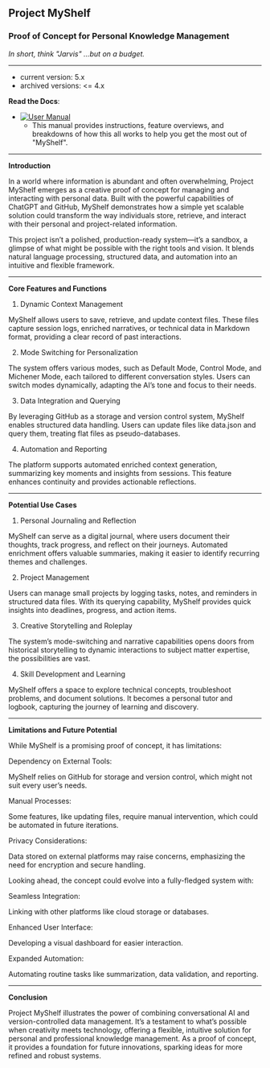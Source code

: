 ## Project MyShelf

### Proof of Concept for Personal Knowledge Management

_In short, think "Jarvis" ...but on a budget._

---

* current version: 5.x
* archived versions: <= 4.x

**Read the Docs**:
   - [![User Manual](https://img.shields.io/badge/user%20manual-8A2BE2)](v5/docs/README.md)
     - This manual provides instructions, feature overviews, and breakdowns of how this all works to help you get the most out of "MyShelf".
    
---

**Introduction**

In a world where information is abundant and often overwhelming, Project MyShelf emerges as a creative proof of concept for managing and interacting with personal data. Built with the powerful capabilities of ChatGPT and GitHub, MyShelf demonstrates how a simple yet scalable solution could transform the way individuals store, retrieve, and interact with their personal and project-related information.

This project isn’t a polished, production-ready system—it’s a sandbox, a glimpse of what might be possible with the right tools and vision. It blends natural language processing, structured data, and automation into an intuitive and flexible framework.


---

**Core Features and Functions**

1. Dynamic Context Management
   
MyShelf allows users to save, retrieve, and update context files. These files capture session logs, enriched narratives, or technical data in Markdown format, providing a clear record of past interactions.


2. Mode Switching for Personalization

The system offers various modes, such as Default Mode, Control Mode, and Michener Mode, each tailored to different conversation styles. Users can switch modes dynamically, adapting the AI’s tone and focus to their needs.


3. Data Integration and Querying
   
By leveraging GitHub as a storage and version control system, MyShelf enables structured data handling. Users can update files like data.json and query them, treating flat files as pseudo-databases.


4. Automation and Reporting
   
The platform supports automated enriched context generation, summarizing key moments and insights from sessions. This feature enhances continuity and provides actionable reflections.

---

**Potential Use Cases**

1. Personal Journaling and Reflection
   
MyShelf can serve as a digital journal, where users document their thoughts, track progress, and reflect on their journeys. Automated enrichment offers valuable summaries, making it easier to identify recurring themes and challenges.


2. Project Management
   
Users can manage small projects by logging tasks, notes, and reminders in structured data files. With its querying capability, MyShelf provides quick insights into deadlines, progress, and action items.


3. Creative Storytelling and Roleplay
   
The system’s mode-switching and narrative capabilities opens doors from historical storytelling to dynamic interactions to subject matter expertise, the possibilities are vast.


4. Skill Development and Learning
   
MyShelf offers a space to explore technical concepts, troubleshoot problems, and document solutions. It becomes a personal tutor and logbook, capturing the journey of learning and discovery.

---

**Limitations and Future Potential**

While MyShelf is a promising proof of concept, it has limitations:

Dependency on External Tools: 

MyShelf relies on GitHub for storage and version control, which might not suit every user’s needs.

Manual Processes: 

Some features, like updating files, require manual intervention, which could be automated in future iterations.

Privacy Considerations: 

Data stored on external platforms may raise concerns, emphasizing the need for encryption and secure handling.


Looking ahead, the concept could evolve into a fully-fledged system with:

Seamless Integration: 

Linking with other platforms like cloud storage or databases.

Enhanced User Interface: 

Developing a visual dashboard for easier interaction.

Expanded Automation: 

Automating routine tasks like summarization, data validation, and reporting.

---

**Conclusion**

Project MyShelf illustrates the power of combining conversational AI and version-controlled data management. It’s a testament to what’s possible when creativity meets technology, offering a flexible, intuitive solution for personal and professional knowledge management. As a proof of concept, it provides a foundation for future innovations, sparking ideas for more refined and robust systems.

